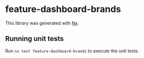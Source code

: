 # feature-dashboard-brands

This library was generated with [Nx](https://nx.dev).

## Running unit tests

Run `nx test feature-dashboard-brands` to execute the unit tests.
